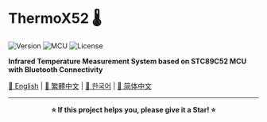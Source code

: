 # ThermoX52 🌡️

![Version](https://img.shields.io/badge/version-v2.0-blue)
![MCU](https://img.shields.io/badge/MCU-STC89C52-green)
![License](https://img.shields.io/badge/license-MIT-orange)

**Infrared Temperature Measurement System based on STC89C52 MCU with Bluetooth Connectivity**

[📖 English](README_en.md) | [📖 繁體中文](README_zh-TW.md) | [📖 한국어](README_ko.md) | [📖 简体中文](README_zh.md)

---


<div align="center">

**⭐ If this project helps you, please give it a Star! ⭐**
</div>
